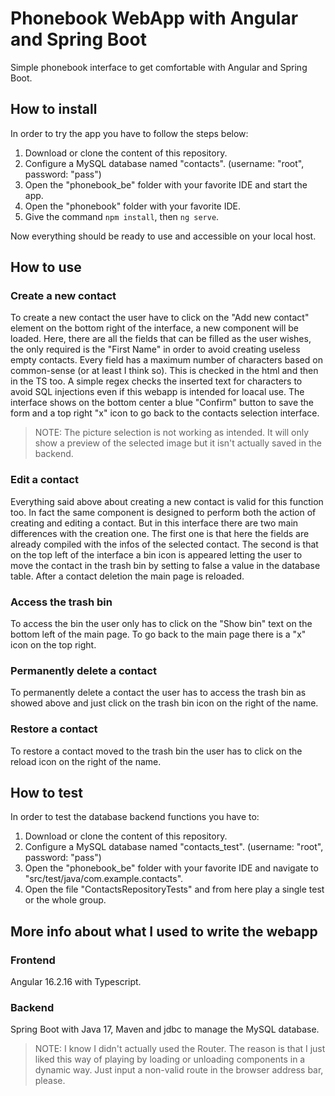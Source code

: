 # Phonebook WebApp with Angular and Spring Boot
Simple phonebook interface to get comfortable with Angular and Spring Boot.
## How to install
In order to try the app you have to follow the steps below:

 1. Download or clone the content of this repository.
 2. Configure a MySQL database named "contacts". (username: "root", password: "pass")
 3. Open the "phonebook_be" folder with your favorite IDE and start the app.
 4. Open the "phonebook" folder with your favorite IDE.
 5. Give the command `npm install`, then `ng serve`.
 
 Now everything should be ready to use and accessible  on your local host.
 
## How to use
### Create a new contact
To create a new contact the user have to click on the "Add new contact" element on the bottom right of the interface, a new component will be loaded. Here,  there are all the fields that can be filled as the user wishes, the only required is the "First Name" in order to avoid creating useless empty contacts.
Every field has a maximum number of characters based on common-sense (or at least I think so). This is checked in the html and then in the TS too. A simple regex checks the inserted text for characters to avoid SQL injections even if this webapp is intended for loacal use.
The interface shows on the bottom center a blue "Confirm"  button to save the form and a top right "x" icon to go back to the contacts selection interface.
 > NOTE: The picture selection is not working as intended. It will only show a preview of the selected image but it isn't actually saved in the backend.
### Edit a contact
Everything said above about creating a new contact is valid for this function too. In fact the same component is designed to perform both the action of creating and editing a contact.
But in this interface there are two main differences with the creation one. The first one is that here the fields are already compiled with the infos of the selected contact. The second is that on the top left of the interface a bin icon is appeared letting the user to move the contact in the trash bin by setting to false a value in the database table.
After a contact deletion the main page is reloaded.
### Access the trash bin
To access the bin the user only has to click on the "Show bin" text on the bottom left of the main page.
To go back to the main page there is a "x" icon on the top right.
### Permanently delete a contact
To permanently delete a contact the user has to access the trash bin as showed above and just click on the trash bin icon on the right of the name.
### Restore a contact
To restore a contact moved to the trash bin the user has to click on the reload icon on the right of the name.

## How to test
In order to test the database backend functions you have to:
1. Download or clone the content of this repository.
 2. Configure a MySQL database named "contacts_test". (username: "root", password: "pass")
 3. Open the "phonebook_be" folder with your favorite IDE and navigate to "src/test/java/com.example.contacts".
 4. Open the file "ContactsRepositoryTests" and from here play a single test or the whole group. 

## More info about what I used to write the webapp
### Frontend
Angular 16.2.16 with Typescript.

### Backend
Spring Boot with Java 17, Maven and jdbc to manage the MySQL database.

 > NOTE: I know I didn't actually used the Router. The reason is that I just liked this way of playing by loading or unloading components in a dynamic way.  Just input a non-valid route in the browser address bar, please.